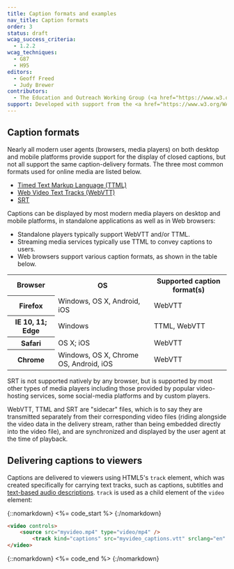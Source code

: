 ```yaml
---
title: Caption formats and examples
nav_title: Caption formats
order: 3
status: draft
wcag_success_criteria:
  - 1.2.2
wcag_techniques:
  - G87
  - H95
editors:
  - Geoff Freed
  - Judy Brewer
contributors:
  - The Education and Outreach Working Group (<a href="https://www.w3.org/WAI/EO/">EOWG</a>)
support: Developed with support from the <a href="https://www.w3.org/WAI/WCAGTA/">U.S. Access Board, WCAG TA Project</a>
---
```

## Caption formats

Nearly all modern user agents (browsers, media players) on both desktop
and mobile platforms provide support for the display of closed captions,
but not all support the same caption-delivery formats. The three most
common formats used for online media are listed below.

-   [Timed Text Markup Language
    (TTML)](https://www.w3.org/TR/ttaf1-dfxp/)
-   [Web Video Text Tracks (WebVTT)](https://w3c.github.io/webvtt/)
-   [SRT](https://matroska.org/technical/specs/subtitles/srt.html)

Captions can be displayed by most modern media players on desktop and mobile platforms, in standalone applications as well as in Web browsers:

-   Standalone players typically support WebVTT and/or TTML.
-   Streaming media services typically use TTML to convey captions to users.
-   Web browsers support various caption formats, as shown in the table below.


<table>
	<tr>
		<th scope="col">Browser</th>
		<th scope="col">OS</th>
		<th scope="col">Supported caption format(s)</th>
	</tr>
	<tr>
		<th scope="row">Firefox</th>
		<td>Windows, OS X, Android, iOS</td>
		<td>WebVTT</td>
	</tr>
	<tr>
		<th scope="row">IE 10, 11; Edge</th>
		<td>Windows</td>
		<td>TTML, WebVTT</td>
	</tr>
	<tr>
		<th scope="row">Safari</th>
		<td>OS X; iOS</td>
		<td>WebVTT</td>
	</tr>
	<tr>
		<th scope="row">Chrome</th>
		<td>Windows, OS X, Chrome OS, Android, iOS</td>
		<td>WebVTT</td>
	</tr>
</table>

SRT is not supported natively by any browser, but is supported by most
other types of media players including those provided by popular
video-hosting services, some social-media platforms and by custom
players.

WebVTT, TTML and SRT are "sidecar" files, which is to say they are
transmitted separately from their corresponding video files (riding
alongside the video data in the delivery stream, rather than being
embedded directly into the video file), and are synchronized and
displayed by the user agent at the time of playback.

## Delivering captions to viewers

Captions are delivered to viewers using HTML5's `track` element, which
was created specifically for carrying text tracks, such as captions,
subtitles and [text-based audio descriptions](g). `track` is used as a
child element of the `video` element:

{::nomarkdown}
<%= code_start %>
{:/nomarkdown}

~~~html
<video controls>
    <source src="myvideo.mp4" type="video/mp4" />
        <track kind="captions" src="myvideo_captions.vtt" srclang="en" label="Captions" default />
</video>
~~~

{::nomarkdown}
<%= code_end %>
{:/nomarkdown}
